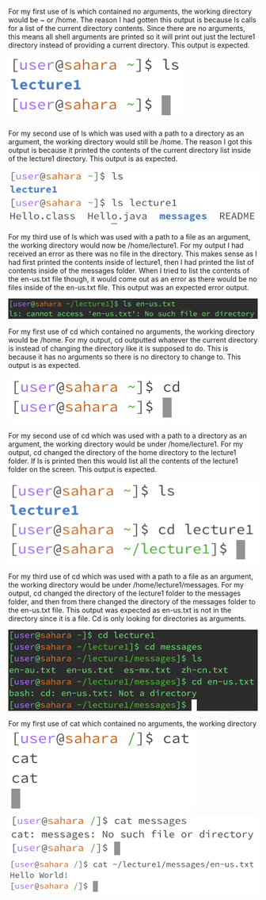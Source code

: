 For my first use of ls which contained no arguments, the working directory would be ~ or /home. The reason I had gotten this output is because ls calls for a list of the current directory contents. Since there are no arguments, this means all shell arguments are printed so it will print out just the lecture1 directory instead of providing a current directory. This output is expected. 

![Image](ls1.png)

For my second use of ls which was used with a path to a directory as an argument, the working directory would still be /home. The reason I got this output is because it printed the contents of the current directory list inside of the lecture1 directory. This output is as expected. 

![Image](ls2.png)

For my third use of ls which was used with a path to a file as an argument, the working directory would now be /home/lecture1. For my output I had received an error as there was no file in the directory. This makes sense as I had first printed the contents inside of lecture1, then I had printed the list of contents inside of the messages folder. When I tried to list the contents of the en-us.txt file though, it would come out as an error as there would be no files inside of the en-us.txt file. This output was an expected error output. 

![Image](ls3.5.png)

For my first use of cd which contained no arguments, the working directory would be /home. For my output, cd outputted whatever the current directory is instead of changing the directory like it is supposed to do. This is because it has no arguments so there is no directory to change to. This output is as expected. 

![Image](cd1.png)

For my second use of cd which was used with a path to a directory as an argument, the working directory would be under /home/lecture1. For my output, cd changed the directory of the home directory to the lecture1 folder. If ls is printed then this would list all the contents of the lecture1 folder on the screen. This output is expected. 

![Image](cd2.png)

For my third use of cd which was used with a path to a file as an argument, the working directory would be under /home/lecture1/messages. For my output, cd changed the directory of the lecture1 folder to the messages folder, and then from there changed the directory of the messages folder to the en-us.txt file. This output was expected as en-us.txt is not in the directory since it is a file. Cd is only looking for directories as arguments. 

![Image](cd3.png)

For my first use of cat which contained no arguments, the working directory 
![Image](cat1.png)
![Image](cat2.png)
![Image](cat3.png)
